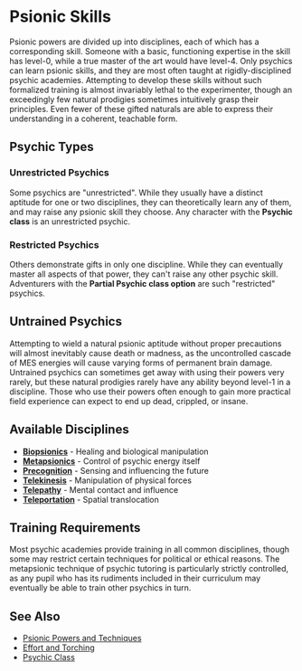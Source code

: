 # Psionic Skills

Psionic powers are divided up into disciplines, each of which has a corresponding skill. Someone with a basic, functioning expertise in the skill has level-0, while a true master of the art would have level-4. Only psychics can learn psionic skills, and they are most often taught at rigidly-disciplined psychic academies. Attempting to develop these skills without such formalized training is almost invariably lethal to the experimenter, though an exceedingly few natural prodigies sometimes intuitively grasp their principles. Even fewer of these gifted naturals are able to express their understanding in a coherent, teachable form.

## Psychic Types

### Unrestricted Psychics
Some psychics are "unrestricted". While they usually have a distinct aptitude for one or two disciplines, they can theoretically learn any of them, and may raise any psionic skill they choose. Any character with the **Psychic class** is an unrestricted psychic.

### Restricted Psychics
Others demonstrate gifts in only one discipline. While they can eventually master all aspects of that power, they can't raise any other psychic skill. Adventurers with the **Partial Psychic class option** are such "restricted" psychics.

## Untrained Psychics

Attempting to wield a natural psionic aptitude without proper precautions will almost inevitably cause death or madness, as the uncontrolled cascade of MES energies will cause varying forms of permanent brain damage. Untrained psychics can sometimes get away with using their powers very rarely, but these natural prodigies rarely have any ability beyond level-1 in a discipline. Those who use their powers often enough to gain more practical field experience can expect to end up dead, crippled, or insane.

## Available Disciplines

- **[Biopsionics](disciplines/biopsionics/)** - Healing and biological manipulation
- **[Metapsionics](disciplines/metapsionics/)** - Control of psychic energy itself
- **[Precognition](disciplines/precognition/)** - Sensing and influencing the future
- **[Telekinesis](disciplines/telekinesis/)** - Manipulation of physical forces
- **[Telepathy](disciplines/telepathy/)** - Mental contact and influence
- **[Teleportation](disciplines/teleportation/)** - Spatial translocation

## Training Requirements

Most psychic academies provide training in all common disciplines, though some may restrict certain techniques for political or ethical reasons. The metapsionic technique of psychic tutoring is particularly strictly controlled, as any pupil who has its rudiments included in their curriculum may eventually be able to train other psychics in turn.

## See Also

- [Psionic Powers and Techniques](psionic-powers-techniques.md)
- [Effort and Torching](effort-torching.md)
- [Psychic Class](../character-creation/classes/psychic.md)
